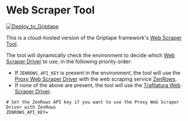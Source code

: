 # Web Scraper Tool

[![Deploy_to_Griptape](https://github.com/griptape-ai/griptape-cloud/assets/2302515/4fd57873-5c93-44a8-8fa3-ac1bf7d73bcc)](https://cloud.griptape.ai/tools/create?sample-name=web-scraper&type=sample)

This is a cloud-hosted version of the Griptape framework's [Web Scraper Tool](https://docs.griptape.ai/stable/griptape-tools/official-tools/web-scraper-tool/).

The tool will dynamically check the environment to decide which [Web Scraper Driver](https://docs.griptape.ai/stable/griptape-framework/drivers/web-scraper-drivers/) to use, in the following priority order:

- If `ZENROWS_API_KEY` is present in the environment, the tool will use the [Proxy Web Scraper Driver](https://docs.griptape.ai/stable/griptape-framework/drivers/web-scraper-drivers#proxy) with the web scraping service [ZenRows](https://www.zenrows.com/).
- If none of the above are present, the tool will use the [Trafilatura Web Scraper Driver](https://docs.griptape.ai/stable/griptape-framework/drivers/web-scraper-drivers#trafilatura). 

```env
# Set the ZenRows API key if you want to use the Proxy Web Scraper Driver with ZenRows
ZENROWS_API_KEY=

```
